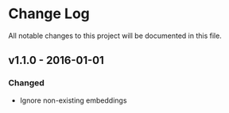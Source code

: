 # Change Log
All notable changes to this project will be documented in this file.

## v1.1.0 - 2016-01-01
### Changed
- Ignore non-existing embeddings

